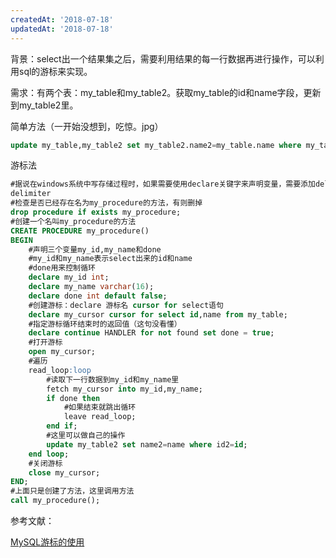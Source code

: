 ```yaml
---
createdAt: '2018-07-18'
updatedAt: '2018-07-18'
---
```


<!--more-->

背景：select出一个结果集之后，需要利用结果的每一行数据再进行操作，可以利用sql的游标来实现。

需求：有两个表：my_table和my_table2。获取my_table的id和name字段，更新到my_table2里。

简单方法（一开始没想到，吃惊。jpg）
```sql
update my_table,my_table2 set my_table2.name2=my_table.name where my_table.id=my_table2.id2
```

游标法
```sql
#据说在windows系统中写存储过程时，如果需要使用declare关键字来声明变量，需要添加delimiter关键字，否则会报错。但是没验证过，但起码加了不会报错。
delimiter
#检查是否已经存在名为my_procedure的方法，有则删掉
drop procedure if exists my_procedure;
#创建一个名叫my_procedure的方法
CREATE PROCEDURE my_procedure()
BEGIN
    #声明三个变量my_id,my_name和done
    #my_id和my_name表示select出来的id和name
    #done用来控制循环
    declare my_id int;
    declare my_name varchar(16);
    declare done int default false;
    #创建游标：declare 游标名 cursor for select语句
    declare my_cursor cursor for select id,name from my_table;
    #指定游标循环结束时的返回值（这句没看懂）
    declare continue HANDLER for not found set done = true;
    #打开游标
    open my_cursor;
    #遍历
    read_loop:loop
        #读取下一行数据到my_id和my_name里
        fetch my_cursor into my_id,my_name;
        if done then
            #如果结束就跳出循环
            leave read_loop;
        end if;
        #这里可以做自己的操作
        update my_table2 set name2=name where id2=id;
    end loop;
    #关闭游标
    close my_cursor;
END;
#上面只是创建了方法，这里调用方法
call my_procedure();
```

参考文献：

[MySQL游标的使用](https://www.jianshu.com/p/f9dcfc14e0b6 "MySQL游标的使用")